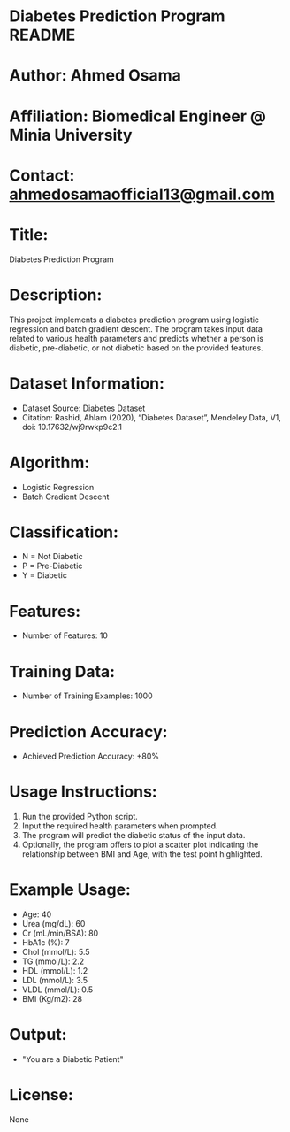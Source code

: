 # Diabetes Prediction Program README
# Author: Ahmed Osama
# Affiliation: Biomedical Engineer @ Minia University
# Contact: ahmedosamaofficial13@gmail.com

# Title:
Diabetes Prediction Program

# Description:
This project implements a diabetes prediction program using logistic regression and batch gradient descent. The program takes input data related to various health parameters and predicts whether a person is diabetic, pre-diabetic, or not diabetic based on the provided features.

# Dataset Information:
- Dataset Source: [Diabetes Dataset](https://data.mendeley.com/datasets/wj9rwkp9c2/1)
- Citation: Rashid, Ahlam (2020), “Diabetes Dataset”, Mendeley Data, V1, doi: 10.17632/wj9rwkp9c2.1

# Algorithm:
- Logistic Regression
- Batch Gradient Descent

# Classification:
- N = Not Diabetic
- P = Pre-Diabetic
- Y = Diabetic

# Features:
- Number of Features: 10

# Training Data:
- Number of Training Examples: 1000

# Prediction Accuracy:
- Achieved Prediction Accuracy: +80%

# Usage Instructions:
1. Run the provided Python script.
2. Input the required health parameters when prompted.
3. The program will predict the diabetic status of the input data.
4. Optionally, the program offers to plot a scatter plot indicating the relationship between BMI and Age, with the test point highlighted.

# Example Usage:
- Age: 40
- Urea (mg/dL): 60
- Cr (mL/min/BSA): 80
- HbA1c (%): 7
- Chol (mmol/L): 5.5
- TG (mmol/L): 2.2
- HDL (mmol/L): 1.2
- LDL (mmol/L): 3.5
- VLDL (mmol/L): 0.5
- BMI (Kg/m2): 28

# Output:
- "You are a Diabetic Patient"

# License:
None
